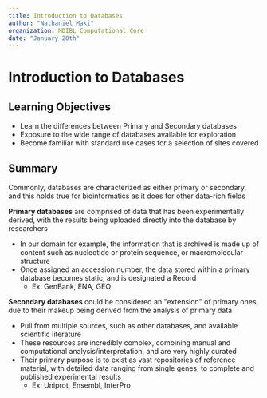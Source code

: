 ```yaml
---
title: Introduction to Databases
author: "Nathaniel Maki"
organization: MDIBL Computational Core
date: "January 20th"
---
```


# Introduction to Databases

## Learning Objectives

* Learn the differences between Primary and Secondary databases
* Exposure to the wide range of databases available for exploration
* Become familiar with standard use cases for a selection of sites covered

## Summary

Commonly, databases are characterized as either primary or secondary, and this holds true for bioinformatics as it does for other data-rich fields

**Primary databases** are comprised of data that has been experimentally derived, with the results being uploaded directly into the database by researchers
* In our domain for example, the information that is archived is made up of content such as nucleotide or protein sequence, or macromolecular structure
* Once assigned an accession number, the data stored within a primary database becomes static, and is designated a Record
  * Ex: GenBank, ENA, GEO 

**Secondary databases** could be considered an "extension" of primary ones, due to their makeup being derived from the analysis of primary data
* Pull from multiple sources, such as other databases, and available scientific literature
* These resources are incredibly complex, combining manual and computational analysis/interpretation, and are very highly curated
* Their primary purpose is to exist as vast repositories of reference material, with detailed data ranging from single genes, to complete and published experimental results
  * Ex: Uniprot, Ensembl, InterPro

 

